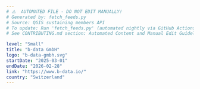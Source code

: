 ```yaml
---
# ⚠️  AUTOMATED FILE - DO NOT EDIT MANUALLY!
# Generated by: fetch_feeds.py
# Source: QGIS sustaining members API
# To update: Run 'fetch_feeds.py' (automated nightly via GitHub Actions)
# See CONTRIBUTING.md section: Automated Content and Manual Edit Guidelines

level: "Small"
title: "b-data GmbH"
logo: "b-data-gmbh.svg"
startDate: "2025-03-01"
endDate: "2026-02-28"
link: "https://www.b-data.io/"
country: "Switzerland"
---
```

